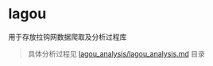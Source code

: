 # lagou
用于存放拉钩网数据爬取及分析过程库

>具体分析过程见 [lagou_analysis/lagou_analysis.md](https://github.com/sumlxt123/lagou/blob/master/lagou_analysis/lagou_analysis.md) 目录
